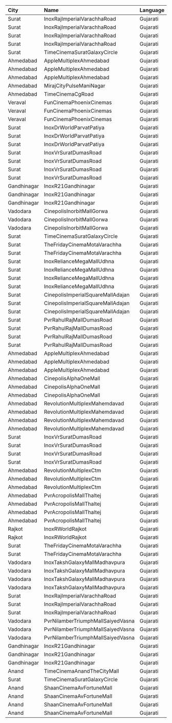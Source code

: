 | City        | Name                              | Language |  Time | Type           | Price | Capacity | Booked |
| :---------- | :-------------------------------- | :------- | ----: | :------------- | ----: | -------: | -----: |
| Surat       | InoxRajImperialVarachhaRoad       | Gujarati | 09:50 | Gold           |  100₹ |      113 |      0 |
| Surat       | InoxRajImperialVarachhaRoad       | Gujarati | 09:50 | Imperial       |  150₹ |        5 |      0 |
| Surat       | InoxRajImperialVarachhaRoad       | Gujarati | 09:50 | Platinum       |  100₹ |       53 |      0 |
| Surat       | InoxRajImperialVarachhaRoad       | Gujarati | 09:50 | Silver         |  100₹ |       36 |      0 |
| Surat       | TimeCinemaSuratGalaxyCircle       | Gujarati | 10:00 | Standard130    |  130₹ |       96 |      0 |
| Ahmedabad   | AppleMultiplexAhmedabad           | Gujarati | 12:00 | Sofa           |   80₹ |       12 |      0 |
| Ahmedabad   | AppleMultiplexAhmedabad           | Gujarati | 12:00 | Platinum       |   80₹ |       96 |     52 |
| Ahmedabad   | AppleMultiplexAhmedabad           | Gujarati | 12:00 | Recliner       |   80₹ |        9 |      0 |
| Ahmedabad   | MirajCityPulseManiNagar           | Gujarati | 12:30 | Gold           |  100₹ |       24 |      0 |
| Ahmedabad   | TimeCinemaCgRoad                  | Gujarati | 14:30 | Standard220    |  220₹ |      108 |      8 |
| Veraval     | FunCinemaPhoenixCinemas           | Gujarati | 15:00 | Executive      |  100₹ |       15 |      0 |
| Veraval     | FunCinemaPhoenixCinemas           | Gujarati | 15:00 | Gold           |  100₹ |       88 |      0 |
| Veraval     | FunCinemaPhoenixCinemas           | Gujarati | 15:00 | Silver         |  100₹ |       22 |      0 |
| Surat       | InoxDrWorldParvatPatiya           | Gujarati | 15:00 | Club           |   90₹ |       55 |      0 |
| Surat       | InoxDrWorldParvatPatiya           | Gujarati | 15:00 | Executive      |   90₹ |       11 |      0 |
| Surat       | InoxDrWorldParvatPatiya           | Gujarati | 15:00 | Royal          |   90₹ |       20 |      0 |
| Surat       | InoxVrSuratDumasRoad              | Gujarati | 15:30 | Club           |   90₹ |      122 |      0 |
| Surat       | InoxVrSuratDumasRoad              | Gujarati | 15:30 | Executive      |   90₹ |       34 |      0 |
| Surat       | InoxVrSuratDumasRoad              | Gujarati | 15:30 | Royal          |   90₹ |       49 |      0 |
| Surat       | InoxVrSuratDumasRoad              | Gujarati | 15:30 | RoyalRecliner  |  230₹ |       12 |      0 |
| Gandhinagar | InoxR21Gandhinagar                | Gujarati | 15:30 | Gold           |   90₹ |       68 |      0 |
| Gandhinagar | InoxR21Gandhinagar                | Gujarati | 15:30 | Platinum       |   90₹ |        6 |      0 |
| Gandhinagar | InoxR21Gandhinagar                | Gujarati | 15:30 | Silver         |   90₹ |       17 |      0 |
| Vadodara    | CinepolisInorbitMallGorwa         | Gujarati | 15:30 | Normal         |  100₹ |       24 |      0 |
| Vadodara    | CinepolisInorbitMallGorwa         | Gujarati | 15:30 | Executive      |  100₹ |       81 |      0 |
| Vadodara    | CinepolisInorbitMallGorwa         | Gujarati | 15:30 | Premium        |  100₹ |       29 |      0 |
| Surat       | TimeCinemaSuratGalaxyCircle       | Gujarati | 15:30 | Sofa250        |  250₹ |       34 |      0 |
| Surat       | TheFridayCinemaMotaVarachha       | Gujarati | 15:40 | PushBackSeat   |  150₹ |      119 |      0 |
| Surat       | TheFridayCinemaMotaVarachha       | Gujarati | 15:40 | Lounger        |  150₹ |      119 |      0 |
| Surat       | InoxRelianceMegaMallUdhna         | Gujarati | 15:45 | Club           |   90₹ |       55 |      0 |
| Surat       | InoxRelianceMegaMallUdhna         | Gujarati | 15:45 | Executive      |   90₹ |       16 |      0 |
| Surat       | InoxRelianceMegaMallUdhna         | Gujarati | 15:45 | RoyalRecliner  |  149₹ |        8 |      0 |
| Surat       | InoxRelianceMegaMallUdhna         | Gujarati | 15:45 | Royal          |   90₹ |       38 |      0 |
| Surat       | CinepolisImperialSquareMallAdajan | Gujarati | 15:50 | Normal         |  100₹ |       22 |      0 |
| Surat       | CinepolisImperialSquareMallAdajan | Gujarati | 15:50 | Premium        |  100₹ |       33 |      0 |
| Surat       | CinepolisImperialSquareMallAdajan | Gujarati | 15:50 | Executive      |  100₹ |       89 |      0 |
| Surat       | PvrRahulRajMallDumasRoad          | Gujarati | 16:00 | Recliner       |  250₹ |       24 |      0 |
| Surat       | PvrRahulRajMallDumasRoad          | Gujarati | 16:00 | Prime          |  100₹ |       72 |     21 |
| Surat       | PvrRahulRajMallDumasRoad          | Gujarati | 16:00 | ClassicPlus    |  100₹ |       30 |      0 |
| Surat       | PvrRahulRajMallDumasRoad          | Gujarati | 16:00 | Classic        |  100₹ |       30 |      0 |
| Ahmedabad   | AppleMultiplexAhmedabad           | Gujarati | 18:00 | Sofa           |   80₹ |       12 |      0 |
| Ahmedabad   | AppleMultiplexAhmedabad           | Gujarati | 18:00 | Platinum       |   80₹ |       96 |     52 |
| Ahmedabad   | AppleMultiplexAhmedabad           | Gujarati | 18:00 | Recliner       |   80₹ |        9 |      0 |
| Ahmedabad   | CinepolisAlphaOneMall             | Gujarati | 18:20 | Normal         |  130₹ |       37 |      0 |
| Ahmedabad   | CinepolisAlphaOneMall             | Gujarati | 18:20 | Executive      |  130₹ |       45 |      0 |
| Ahmedabad   | CinepolisAlphaOneMall             | Gujarati | 18:20 | Premium        |  130₹ |       51 |      2 |
| Ahmedabad   | RevolutionMultiplexMahemdavad     | Gujarati | 18:30 | Couple         |  200₹ |      100 |      0 |
| Ahmedabad   | RevolutionMultiplexMahemdavad     | Gujarati | 18:30 | Platinum       |  160₹ |      100 |      0 |
| Ahmedabad   | RevolutionMultiplexMahemdavad     | Gujarati | 18:30 | Golden         |  140₹ |      100 |      0 |
| Ahmedabad   | RevolutionMultiplexMahemdavad     | Gujarati | 18:30 | Silver         |  120₹ |      100 |      0 |
| Surat       | InoxVrSuratDumasRoad              | Gujarati | 18:45 | Club           |   90₹ |      122 |      0 |
| Surat       | InoxVrSuratDumasRoad              | Gujarati | 18:45 | Executive      |   90₹ |       34 |      0 |
| Surat       | InoxVrSuratDumasRoad              | Gujarati | 18:45 | Royal          |   90₹ |       37 |      0 |
| Surat       | InoxVrSuratDumasRoad              | Gujarati | 18:45 | RoyalRecliner  |  230₹ |       12 |      0 |
| Ahmedabad   | RevolutionMultiplexCtm            | Gujarati | 18:45 | PlatinumClass  |  180₹ |      100 |      0 |
| Ahmedabad   | RevolutionMultiplexCtm            | Gujarati | 18:45 | GoldenClass    |  160₹ |      100 |      0 |
| Ahmedabad   | RevolutionMultiplexCtm            | Gujarati | 18:45 | SilverClass    |  140₹ |      100 |      0 |
| Ahmedabad   | PvrAcropolisMallThaltej           | Gujarati | 18:45 | PrimePlus      |  175₹ |       66 |     15 |
| Ahmedabad   | PvrAcropolisMallThaltej           | Gujarati | 18:45 | Prime          |  150₹ |       65 |      0 |
| Ahmedabad   | PvrAcropolisMallThaltej           | Gujarati | 18:45 | Classic        |  150₹ |       39 |      0 |
| Ahmedabad   | PvrAcropolisMallThaltej           | Gujarati | 18:45 | Recliner       |  400₹ |        9 |      0 |
| Rajkot      | InoxRWorldRajkot                  | Gujarati | 18:45 | Gold           |  112₹ |      129 |      0 |
| Rajkot      | InoxRWorldRajkot                  | Gujarati | 18:45 | Silver         |  112₹ |       41 |      0 |
| Surat       | TheFridayCinemaMotaVarachha       | Gujarati | 18:50 | PushBackSeat   |  150₹ |      119 |      0 |
| Surat       | TheFridayCinemaMotaVarachha       | Gujarati | 18:50 | Lounger        |  150₹ |      119 |      0 |
| Vadodara    | InoxTakshGalaxyMallMadhavpura     | Gujarati | 19:00 | Club           |   90₹ |      102 |      0 |
| Vadodara    | InoxTakshGalaxyMallMadhavpura     | Gujarati | 19:00 | Executive      |   90₹ |       34 |      0 |
| Vadodara    | InoxTakshGalaxyMallMadhavpura     | Gujarati | 19:00 | RoyalRecliners |  150₹ |       13 |      0 |
| Vadodara    | InoxTakshGalaxyMallMadhavpura     | Gujarati | 19:00 | Royal          |   90₹ |       99 |      0 |
| Surat       | InoxRajImperialVarachhaRoad       | Gujarati | 19:00 | Gold           |  100₹ |      110 |      0 |
| Surat       | InoxRajImperialVarachhaRoad       | Gujarati | 19:00 | Platinum       |  100₹ |       39 |      0 |
| Surat       | InoxRajImperialVarachhaRoad       | Gujarati | 19:00 | Silver         |  100₹ |       30 |      0 |
| Vadodara    | PvrNilamberTriumphMallSaiyedVasna | Gujarati | 19:00 | Recliner       |  300₹ |        7 |      0 |
| Vadodara    | PvrNilamberTriumphMallSaiyedVasna | Gujarati | 19:00 | Prime          |  110₹ |       89 |      0 |
| Vadodara    | PvrNilamberTriumphMallSaiyedVasna | Gujarati | 19:00 | Classic        |  110₹ |       33 |      0 |
| Gandhinagar | InoxR21Gandhinagar                | Gujarati | 19:00 | Gold           |   90₹ |       83 |      0 |
| Gandhinagar | InoxR21Gandhinagar                | Gujarati | 19:00 | Platinum       |   90₹ |        9 |      0 |
| Gandhinagar | InoxR21Gandhinagar                | Gujarati | 19:00 | Silver         |   90₹ |       28 |      0 |
| Anand       | TimeCinemaAnandTheCityMall        | Gujarati | 19:00 | Standard100    |  100₹ |      127 |     27 |
| Surat       | TimeCinemaSuratGalaxyCircle       | Gujarati | 19:10 | Infinity400    |  400₹ |       22 |      0 |
| Anand       | ShaanCinemaAvFortuneMall          | Gujarati | 19:15 | Recliner       |  300₹ |      100 |      0 |
| Anand       | ShaanCinemaAvFortuneMall          | Gujarati | 19:15 | Sofa           |  250₹ |      100 |      0 |
| Anand       | ShaanCinemaAvFortuneMall          | Gujarati | 19:15 | Platinum       |   80₹ |      100 |      0 |
| Anand       | ShaanCinemaAvFortuneMall          | Gujarati | 19:15 | Gold           |   80₹ |      100 |      0 |